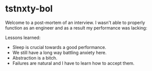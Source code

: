 # tstnxty-bol

Welcome to a post-mortem of an interview. I wasn't able to properly function as an engineer and as a result my performance was lacking:

Lessons learned:
- Sleep is crucial towards a good performance.
- We still have a long way battling anxiety here.
- Abstraction is a bitch.
- Failures are natural and I have to learn how to accept them.
